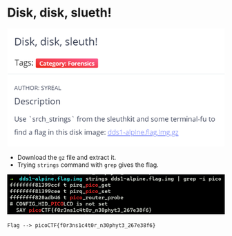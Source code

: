 # Disk, disk, slueth!

![bi0s](https://github.com/a3X3k/Bi0s/blob/master/CTFs/Pico21/Assets/6.png?raw=true)

- Download the `gz` file and extract it.
- Trying `strings` command with `grep` gives the flag. 

![bi0s](https://github.com/a3X3k/Bi0s/blob/master/CTFs/Pico21/Assets/7.png?raw=true)

```
Flag --> picoCTF{f0r3ns1c4t0r_n30phyt3_267e38f6}
```
